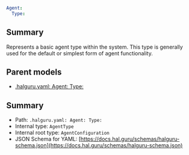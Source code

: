 <!--
title: Type
version: 1.0.0+25fc8f082de2f56e87f65fbff9a2d27efdda0971
generated: true
date: 2025-04-06
node: This file is generated by the command-line program: `halguru manual --generate-docs`
-->


```yaml
Agent:
  Type:
```

## Summary

Represents a basic agent type within the system. This type is generally used for the default or simplest form of agent functionality.

## Parent models

* [.halguru.yaml: Agent: Type:]((halguru)-agent-type.md)
## Summary

* Path: `.halguru.yaml: Agent: Type:`
* Internal type: `AgentType`
* Internal root type: `AgentConfiguration`
* JSON Schema for YAML: [https://docs.hal.guru/schemas/halguru-schema.json](https://docs.hal.guru/schemas/halguru-schema.json)
